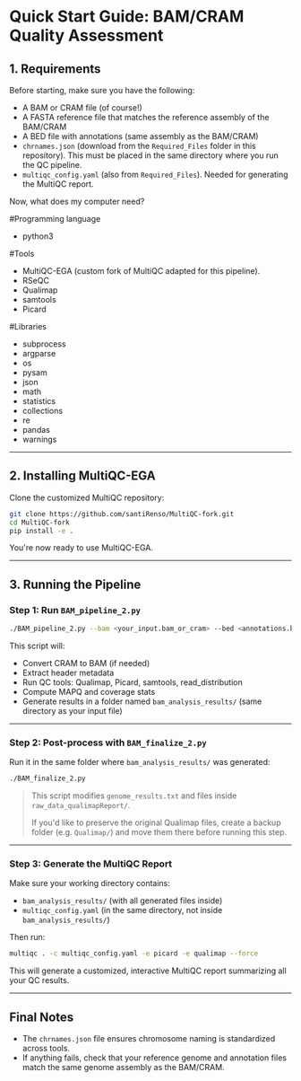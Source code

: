 # Quick Start Guide: BAM/CRAM Quality Assessment
 
## 1. Requirements

Before starting, make sure you have the following:

* A BAM or CRAM file (of course!)
* A FASTA reference file that matches the reference assembly of the BAM/CRAM
* A BED file with annotations (same assembly as the BAM/CRAM)
* `chrnames.json` (download from the `Required_Files` folder in this repository).
  This must be placed in the same directory where you run the QC pipeline.
* `multiqc_config.yaml` (also from `Required_Files`). Needed for generating the MultiQC report.

Now, what does my computer need?

#Programming language 
* python3
  
#Tools
* MultiQC-EGA (custom fork of MultiQC adapted for this pipeline).
* RSeQC
* Qualimap
* samtools
* Picard
  
#Libraries
* subprocess
* argparse
* os
* pysam
* json
* math
* statistics
* collections
* re
* pandas
* warnings

---

## 2. Installing MultiQC-EGA

Clone the customized MultiQC repository:

```bash
git clone https://github.com/santiRenso/MultiQC-fork.git
cd MultiQC-fork
pip install -e .
```

You're now ready to use MultiQC-EGA.

---

## 3. Running the Pipeline

### Step 1: Run `BAM_pipeline_2.py`

```bash
./BAM_pipeline_2.py --bam <your_input.bam_or_cram> --bed <annotations.bed> --fasta <reference.fa>
```

This script will:

* Convert CRAM to BAM (if needed)
* Extract header metadata
* Run QC tools: Qualimap, Picard, samtools, read\_distribution
* Compute MAPQ and coverage stats
* Generate results in a folder named `bam_analysis_results/` (same directory as your input file)

---

### Step 2: Post-process with `BAM_finalize_2.py`

Run it in the same folder where `bam_analysis_results/` was generated:

```bash
./BAM_finalize_2.py
```

> This script modifies `genome_results.txt` and files inside `raw_data_qualimapReport/`.
>
> If you'd like to preserve the original Qualimap files, create a backup folder (e.g. `Qualimap/`) and move them there before running this step.

---

### Step 3: Generate the MultiQC Report

Make sure your working directory contains:

* `bam_analysis_results/` (with all generated files inside)
* `multiqc_config.yaml` (in the same directory, not inside `bam_analysis_results/`)

Then run:

```bash
multiqc . -c multiqc_config.yaml -e picard -e qualimap --force
```

This will generate a customized, interactive MultiQC report summarizing all your QC results.

---

## Final Notes

* The `chrnames.json` file ensures chromosome naming is standardized across tools.
* If anything fails, check that your reference genome and annotation files match the same genome assembly as the BAM/CRAM.
